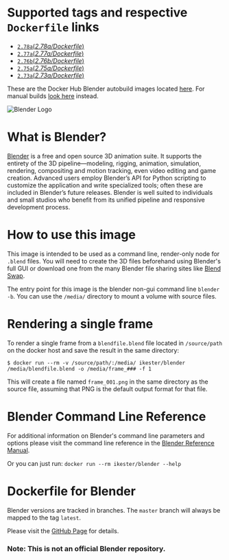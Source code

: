 # Supported tags and respective `Dockerfile` links

* [`2.78a`(*2.78a/Dockerfile*)](https://github.com/ikester/blender-docker/blob/2.78a/Dockerfile)
* [`2.77a`(*2.77a/Dockerfile*)](https://github.com/ikester/blender-docker/blob/2.77a/Dockerfile)
* [`2.76b`(*2.76b/Dockerfile*)](https://github.com/ikester/blender-docker/blob/2.76b/Dockerfile)
* [`2.75a`(*2.75a/Dockerfile*)](https://github.com/ikester/blender-docker/blob/2.75a/Dockerfile)
* [`2.73a`(*2.73a/Dockerfile*)](https://github.com/ikester/blender-docker/blob/2.73a/Dockerfile)

These are the Docker Hub Blender autobuild images located [here](https://hub.docker.com/r/ikester/blender-autobuild/). For manual builds [look here](https://hub.docker.com/r/ikester/blender/) instead.

![Blender Logo](https://www.blender.org/wp-content/uploads/2015/03/blender_logo_socket.png)

# What is Blender?

[Blender](https://www.blender.org) is a free and open source 3D animation suite. It supports the entirety of the 3D pipeline—modeling, rigging, animation, simulation, rendering, compositing and motion tracking, even video editing and game creation. Advanced users employ Blender’s API for Python scripting to customize the application and write specialized tools; often these are included in Blender’s future releases. Blender is well suited to individuals and small studios who benefit from its unified pipeline and responsive development process.

# How to use this image

This image is intended to be used as a command line, render-only node for `.blend` files. You will need to create the 3D files beforehand using Blender's full GUI or download one from the many Blender file sharing sites like [Blend Swap](http://www.blendswap.com).

The entry point for this image is the blender non-gui command line `blender -b`. You can use the `/media/` directory to mount a volume with source files.

# Rendering a single frame

To render a single frame from a `blendfile.blend` file located in `/source/path` on the docker host and save the result in the same directory:

```console
$ docker run --rm -v /source/path/:/media/ ikester/blender /media/blendfile.blend -o /media/frame_### -f 1
```

This will create a file named `frame_001.png` in the same directory as the source file, assuming that PNG is the default output format for that file.

# Blender Command Line Reference

For additional information on Blender's command line parameters and options please visit the command line reference in the [Blender Reference Manual](https://www.blender.org/manual/render/workflows/command_line.html).

Or you can just run:
`docker run --rm ikester/blender --help`

# Dockerfile for Blender

Blender versions are tracked in branches. The `master` branch will always be mapped to the tag `latest`.

Please visit the [GitHub Page](https://github.com/ikester/blender-docker) for details.

### Note: This is not an official Blender repository.
